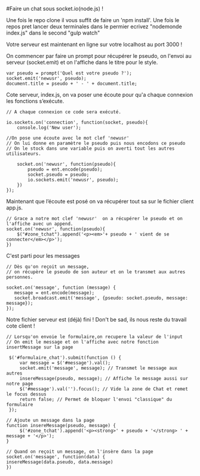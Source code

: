 #Faire un chat sous socket.io(node.js) !

Une fois le repo clone il vous suffit de faire un 'npm install'. Une fois le repos pret lancer deux terminales dans le permier ecrivez "nodemonde index.js" dans le second "gulp watch"

Votre serveur est maintenant en ligne sur votre localhost au port 3000 !




On commencer par faire un prompt pour récupérer le pseudo, on l'envoi au serveur (socket.emit) et on l'affiche dans le titre pour le style.
```
var pseudo = prompt('Quel est votre pseudo ?');
socket.emit('newusr', pseudo);
document.title = pseudo + ' - ' + document.title;
```



Cote serveur, index.js, on va poser une écoute pour qu'a chaque connexion les fonctions s’exécute. 

```
// A chaque connexion ce code sera exécuté.

io.sockets.on('connection', function(socket, pseudo){
	console.log('New user');
	
//On pose une écoute avec le mot clef 'newusr'
// On lui donne en paramètre le pseudo puis nous encodons ce pseudo
// On le stock dans une variable puis on averti tout les autres utilisateurs.
	
	socket.on('newusr', function(pseudo){
		pseudo = ent.encode(pseudo);
		socket.pseudo = pseudo;
		io.sockets.emit('newusr', pseudo);
	})
}); 
```

Maintenant que l’écoute est posé on va récupérer tout sa sur le fichier client app.js.
```
// Grace a notre mot clef 'newusr'  on a récupérer le pseudo et on l'affiche avec un append.  
socket.on('newusr', function(pseudo){
	$("#zone_tchat").append('<p><em>'+ pseudo + ' vient de se connecter</em></p>');
})
```

C'est parti pour les messages

```
// Dès qu'on reçoit un message,
// on récupère le pseudo de son auteur et on le transmet aux autres personnes.

socket.on('message', function (message) {
   message = ent.encode(message);
   socket.broadcast.emit('message', {pseudo: socket.pseudo, message: message});
});
```

Notre fichier serveur est (déjà) fini ! Don't be sad, ils nous reste du travail cote client ! 

```
// Lorsqu'on envoie le formulaire,on recupere la valeur de l'input
// On emit le message et on l'affiche avec notre fonction insertMessage sur la page

 $('#formulaire_chat').submit(function () {
     var message = $('#message').val();
     socket.emit('message', message); // Transmet le message aux autres
     insereMessage(pseudo, message); // Affiche le message aussi sur notre page
     $('#message').val('').focus(); // Vide la zone de Chat et remet le focus dessus
     return false; // Permet de bloquer l'envoi "classique" du formulaire
 });
```


```
// Ajoute un message dans la page
function insereMessage(pseudo, message) {
     $('#zone_tchat').append('<p><strong>' + pseudo + '</strong> ' + message + '</p>');
}

```
```
// Quand on reçoit un message, on l'insère dans la page
socket.on('message', function(data) {
insereMessage(data.pseudo, data.message)
})
```
